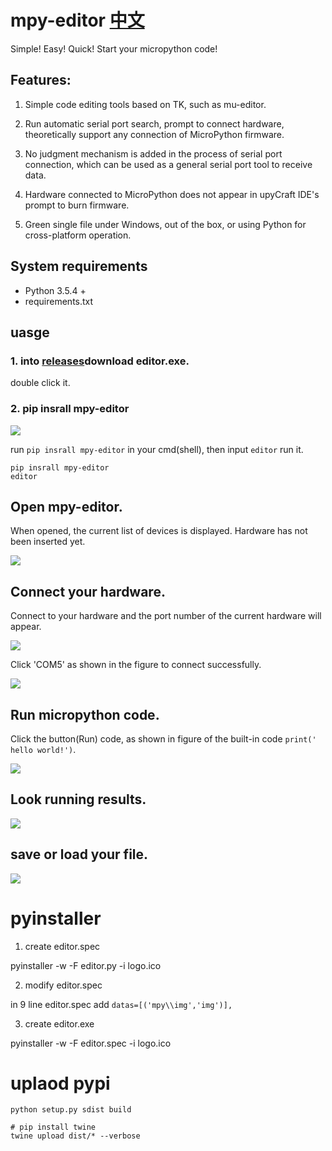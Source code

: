 # mpy-editor [中文](README.md)

Simple! Easy! Quick! Start your micropython code!

## Features:

1. Simple code editing tools based on TK, such as mu-editor.

2. Run automatic serial port search, prompt to connect hardware, theoretically support any connection of MicroPython firmware.

3. No judgment mechanism is added in the process of serial port connection, which can be used as a general serial port tool to receive data.

4. Hardware connected to MicroPython does not appear in upyCraft IDE's prompt to burn firmware.

5. Green single file under Windows, out of the box, or using Python for cross-platform operation.

## System requirements

- Python 3.5.4 +
- requirements.txt

## uasge

### 1. into [releases](https://github.com/junhuanchen/mpy-editor/releases)download editor.exe.

double click it.

### 2. pip insrall mpy-editor

![](readme/01.png)

run `pip insrall mpy-editor` in your cmd(shell), then input `editor` run it.

```shell
pip insrall mpy-editor
editor
```

## Open mpy-editor.

When opened, the current list of devices is displayed. Hardware has not been inserted yet.

![](readme/02.png)

## Connect your hardware.

Connect to your hardware and the port number of the current hardware will appear.

![](readme/03.png)

Click 'COM5' as shown in the figure to connect successfully.

![](readme/05.png)

## Run micropython code.

Click the button(Run) code, as shown in figure of the built-in code `print(' hello world!')`.

![](readme/07.png)

## Look running results.

![](readme/09.png)

## save or load your file.

![](readme/11.png)

# pyinstaller

1. create editor.spec

pyinstaller -w -F editor.py -i logo.ico

2. modify editor.spec

in 9 line editor.spec add `datas=[('mpy\\img','img')],`

3. create editor.exe

pyinstaller -w -F editor.spec -i logo.ico

# uplaod pypi

```shell
python setup.py sdist build
```

```shell
# pip install twine
twine upload dist/* --verbose
```

